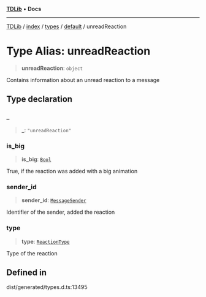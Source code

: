 [**TDLib**](../../../../../../README.md) • **Docs**

***

[TDLib](../../../../../../modules.md) / [index](../../../../../README.md) / [types](../../../README.md) / [default](../README.md) / unreadReaction

# Type Alias: unreadReaction

> **unreadReaction**: `object`

Contains information about an unread reaction to a message

## Type declaration

### \_

> **\_**: `"unreadReaction"`

### is\_big

> **is\_big**: [`Bool`](Bool.md)

True, if the reaction was added with a big animation

### sender\_id

> **sender\_id**: [`MessageSender`](MessageSender.md)

Identifier of the sender, added the reaction

### type

> **type**: [`ReactionType`](ReactionType.md)

Type of the reaction

## Defined in

dist/generated/types.d.ts:13495
